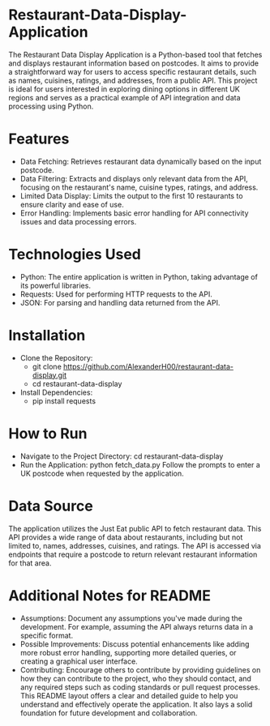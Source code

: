 # Restaurant-Data-Display-Application
 The Restaurant Data Display Application is a Python-based tool that fetches and displays restaurant information based on postcodes. It aims to provide a straightforward way for users to access specific restaurant details, such as names, cuisines, ratings, and addresses, from a public API. This project is ideal for users interested in exploring dining options in different UK regions and serves as a practical example of API integration and data processing using Python.
# Features
 - Data Fetching: Retrieves restaurant data dynamically based on the input postcode.
 - Data Filtering: Extracts and displays only relevant data from the API, focusing on the restaurant's name, cuisine types, ratings, and address.
 - Limited Data Display: Limits the output to the first 10 restaurants to ensure clarity and ease of use.
 - Error Handling: Implements basic error handling for API connectivity issues and data processing errors.
 # Technologies Used
 - Python: The entire application is written in Python, taking advantage of its powerful libraries.
 - Requests: Used for performing HTTP requests to the API.
 - JSON: For parsing and handling data returned from the API.
 # Installation
- Clone the Repository:
  - git clone https://github.com/AlexanderH00/restaurant-data-display.git
  - cd restaurant-data-display
- Install Dependencies:
  - pip install requests
# How to Run
- Navigate to the Project Directory:
  cd restaurant-data-display
- Run the Application:
  python fetch_data.py
Follow the prompts to enter a UK postcode when requested by the application.
# Data Source
The application utilizes the Just Eat public API to fetch restaurant data. This API provides a wide range of data about restaurants, including but not limited to, names, addresses, cuisines, and ratings. The API is accessed via endpoints that require a postcode to return relevant restaurant information for that area.
# Additional Notes for README
- Assumptions: Document any assumptions you've made during the development. For example, assuming the API always returns data in a specific format.
- Possible Improvements: Discuss potential enhancements like adding more robust error handling, supporting more detailed queries, or creating a graphical user interface.
- Contributing: Encourage others to contribute by providing guidelines on how they can contribute to the project, who they should contact, and any required steps such as coding standards or pull request processes.
This README layout offers a clear and detailed guide to help you understand and effectively operate the application. It also lays a solid foundation for future development and collaboration.
